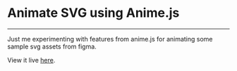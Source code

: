 # Animate SVG using Anime.js
<hr>
Just me experimenting with features from anime.js for animating some sample svg assets from figma.

View it live [here](https://kayvaibhav.github.io/svgAnimate).

